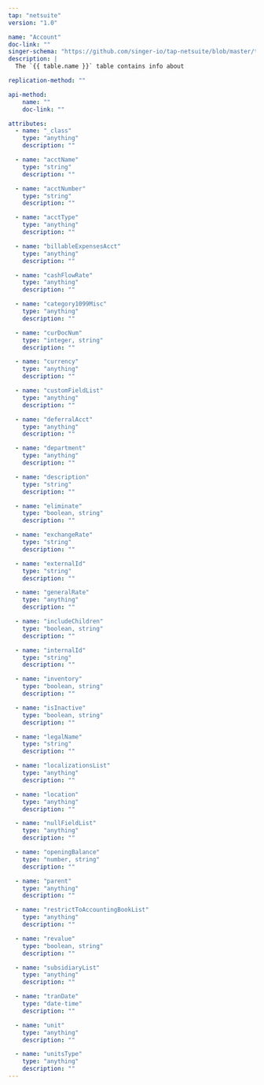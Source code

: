 ```yaml
---
tap: "netsuite"
version: "1.0"

name: "Account"
doc-link: ""
singer-schema: "https://github.com/singer-io/tap-netsuite/blob/master/tap_netsuite/schemas/Account.json"
description: |
  The `{{ table.name }}` table contains info about 

replication-method: ""

api-method:
    name: ""
    doc-link: ""

attributes:
  - name: "_class"
    type: "anything"
    description: ""

  - name: "acctName"
    type: "string"
    description: ""

  - name: "acctNumber"
    type: "string"
    description: ""

  - name: "acctType"
    type: "anything"
    description: ""

  - name: "billableExpensesAcct"
    type: "anything"
    description: ""

  - name: "cashFlowRate"
    type: "anything"
    description: ""

  - name: "category1099Misc"
    type: "anything"
    description: ""

  - name: "curDocNum"
    type: "integer, string"
    description: ""

  - name: "currency"
    type: "anything"
    description: ""

  - name: "customFieldList"
    type: "anything"
    description: ""

  - name: "deferralAcct"
    type: "anything"
    description: ""

  - name: "department"
    type: "anything"
    description: ""

  - name: "description"
    type: "string"
    description: ""

  - name: "eliminate"
    type: "boolean, string"
    description: ""

  - name: "exchangeRate"
    type: "string"
    description: ""

  - name: "externalId"
    type: "string"
    description: ""

  - name: "generalRate"
    type: "anything"
    description: ""

  - name: "includeChildren"
    type: "boolean, string"
    description: ""

  - name: "internalId"
    type: "string"
    description: ""

  - name: "inventory"
    type: "boolean, string"
    description: ""

  - name: "isInactive"
    type: "boolean, string"
    description: ""

  - name: "legalName"
    type: "string"
    description: ""

  - name: "localizationsList"
    type: "anything"
    description: ""

  - name: "location"
    type: "anything"
    description: ""

  - name: "nullFieldList"
    type: "anything"
    description: ""

  - name: "openingBalance"
    type: "number, string"
    description: ""

  - name: "parent"
    type: "anything"
    description: ""

  - name: "restrictToAccountingBookList"
    type: "anything"
    description: ""

  - name: "revalue"
    type: "boolean, string"
    description: ""

  - name: "subsidiaryList"
    type: "anything"
    description: ""

  - name: "tranDate"
    type: "date-time"
    description: ""

  - name: "unit"
    type: "anything"
    description: ""

  - name: "unitsType"
    type: "anything"
    description: ""
---
```

